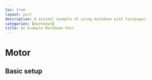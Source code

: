 ```yaml
---
toc: true
layout: post
description: A minimal example of using markdown with fastpages.
categories: [markdown]
title: An Example Markdown Post
---
```

# Motor

## Basic setup

